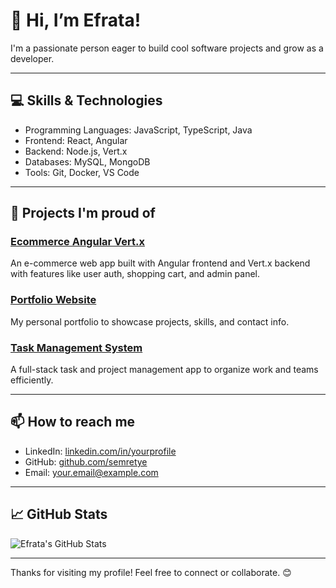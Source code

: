 # 👋 Hi, I’m Efrata!

I'm a passionate person eager to build cool software projects and grow as a developer.

---

## 💻 Skills & Technologies

- Programming Languages: JavaScript, TypeScript, Java  
- Frontend: React, Angular  
- Backend: Node.js, Vert.x  
- Databases: MySQL, MongoDB  
- Tools: Git, Docker, VS Code

---

## 🚀 Projects I'm proud of

### [Ecommerce Angular Vert.x](https://github.com/semretye/Ecommerce-angular-vertx)  
An e-commerce web app built with Angular frontend and Vert.x backend with features like user auth, shopping cart, and admin panel.

### [Portfolio Website](https://github.com/semretye/my-portfolio)  
My personal portfolio to showcase projects, skills, and contact info.

### [Task Management System](https://github.com/semretye/Task-management-system)  
A full-stack task and project management app to organize work and teams efficiently.

---

## 📫 How to reach me

- LinkedIn: [linkedin.com/in/yourprofile](https://linkedin.com/in/yourprofile)  
- GitHub: [github.com/semretye](https://github.com/semretye)  
- Email: your.email@example.com  

---

## 📈 GitHub Stats

![Efrata's GitHub Stats](https://github-readme-stats.vercel.app/api?username=semretye&show_icons=true&theme=radical)

---

Thanks for visiting my profile! Feel free to connect or collaborate. 😊
